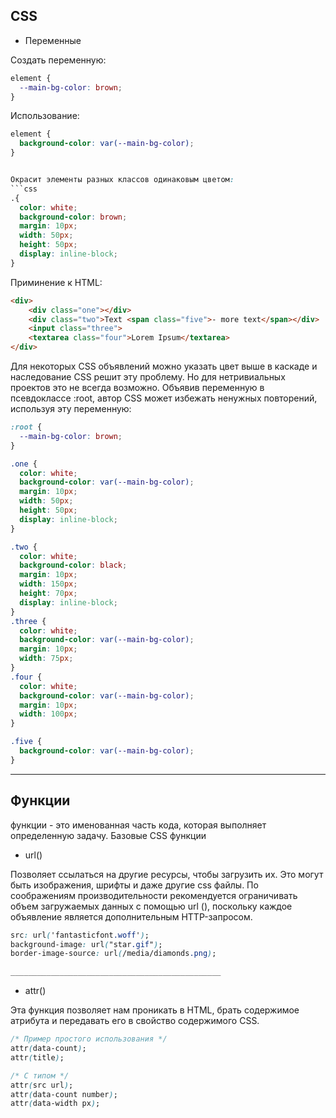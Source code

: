 ## CSS
- Переменные

Создать переменную:

```css
element {
  --main-bg-color: brown;
}
```
Использование:
```css
element {
  background-color: var(--main-bg-color);
}


Окрасит элементы разных классов одинаковым цветом:
```css
.{
  color: white;
  background-color: brown;
  margin: 10px;
  width: 50px;
  height: 50px;
  display: inline-block;
}
```

Приминение к HTML:
```html
<div>
    <div class="one"></div>
    <div class="two">Text <span class="five">- more text</span></div>
    <input class="three">
    <textarea class="four">Lorem Ipsum</textarea>
</div>
```

Для некоторых CSS объявлений можно указать цвет выше в каскаде и наследование CSS решит эту проблему. Но для нетривиальных проектов это не всегда возможно. Объявив переменную в псевдоклассе :root, автор CSS может избежать ненужных повторений, используя эту переменную:
```css
:root {
  --main-bg-color: brown;
}

.one {
  color: white;
  background-color: var(--main-bg-color);
  margin: 10px;
  width: 50px;
  height: 50px;
  display: inline-block;
}

.two {
  color: white;
  background-color: black;
  margin: 10px;
  width: 150px;
  height: 70px;
  display: inline-block;
}
.three {
  color: white;
  background-color: var(--main-bg-color);
  margin: 10px;
  width: 75px;
}
.four {
  color: white;
  background-color: var(--main-bg-color);
  margin: 10px;
  width: 100px;
}

.five {
  background-color: var(--main-bg-color);
}
```

____________________________________________________________________________

## Функции
функции - это именованная часть кода, которая выполняет определенную задачу.
Базовые CSS функции


- url()

Позволяет ссылаться на другие ресурсы, чтобы загрузить их. Это могут быть изображения, шрифты и даже другие css файлы. По соображениям производительности рекомендуется ограничивать объем загружаемых данных с помощью url (), поскольку каждое объявление является дополнительным HTTP-запросом.
~~~css
src: url('fantasticfont.woff');
background-image: url("star.gif");
border-image-source: url(/media/diamonds.png);

_______________________________________________
~~~

- attr()

Эта функция позволяет нам проникать в HTML, брать содержимое атрибута и передавать его в свойство содержимого CSS.

~~~css
/* Пример простого использования */
attr(data-count);
attr(title);

/* С типом */
attr(src url);
attr(data-count number);
attr(data-width px);

